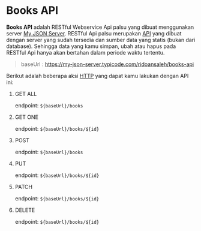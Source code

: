 # Books API

<b>Books API</b> adalah RESTful Webservice Api palsu yang dibuat menggunakan server [My JSON Server](https://my-json-server.typicode.com/).
RESTful Api palsu merupakan [API](https://en.wikipedia.org/wiki/Application_programming_interface) yang dibuat dengan server yang sudah tersedia dan sumber data yang statis (bukan dari database).
Sehingga data yang kamu simpan, ubah atau hapus pada RESTful Api hanya akan bertahan dalam periode waktu tertentu. 

> baseUrl : https://my-json-server.typicode.com/ridoansaleh/books-api

Berikut adalah beberapa aksi [HTTP](https://developer.mozilla.org/id/docs/Web/HTTP) yang dapat kamu lakukan dengan API ini:

1. GET ALL

   endpoint: `${baseUrl}/books`

2. GET ONE

   endpoint: `${baseUrl}/books/${id}`

3. POST

   endpoint: `${baseUrl}/books`

4. PUT

   endpoint: `${baseUrl}/books/${id}`

5. PATCH

   endpoint: `${baseUrl}/books/${id}`

6. DELETE

   endpoint: `${baseUrl}/books/${id}`
